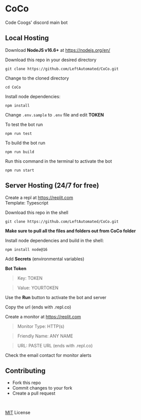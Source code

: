 # CoCo
Code Coogs' discord main bot

## **Local Hosting**

Download **NodeJS v16.6+** at https://nodejs.org/en/

Download this repo in your desired directory
```
git clone https://github.com/LeftAutomated/CoCo.git
```

Change to the cloned directory
```
cd CoCo
```

Install node dependencies:

```
npm install
```

Change `.env.sample` to `.env` file and edit **TOKEN**

To test the bot run
```
npm run test
```

To build the bot run

```
npm run build
```

Run this command in the terminal to activate the bot

```
npm run start
```

## **Server Hosting** (24/7 for free)

Create a repl at https://replit.com
<br />
Template: Typescript

Download this repo in the shell
```
git clone https://github.com/LeftAutomated/CoCo.git
```

**Make sure to pull all the files and folders out from CoCo folder**

Install node dependencies and build in the shell:
```
npm install node@16
```
Add **Secrets** (environmental variables)
<br />

**Bot Token**

> Key: TOKEN 

> Value: YOURTOKEN

Use the **Run** button to activate the bot and server

Copy the url (ends with .repl.co)

Create a monitor at https://replit.com

> Monitor Type: HTTP(s)

> Friendly Name: ANY NAME

> URL: PASTE URL (ends with .repl.co)

Check the email contact for monitor alerts

## Contributing

- Fork this repo
- Commit changes to your fork
- Create a pull request

<br />

[MIT](https://choosealicense.com/licenses/mit/) License